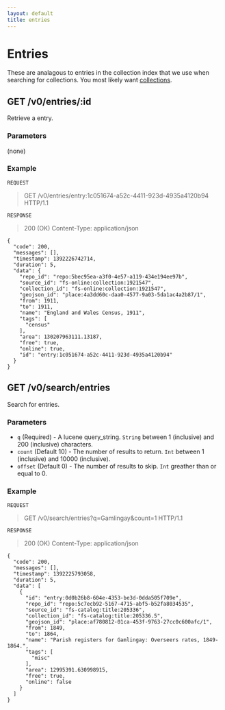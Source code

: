 ```yaml
---
layout: default
title: entries
---
```


# Entries
These are analagous to entries in the collection index that we use when searching for collections. You most likely want [collections](/api/collections).

## GET /v0/entries/:id
Retrieve a entry.

### Parameters
(none)

### Example

`REQUEST`
> GET /v0/entries/entry:1c051674-a52c-4411-923d-4935a4120b94 HTTP/1.1

`RESPONSE`
> 200 (OK)
> Content-Type: application/json

````
{
  "code": 200,
  "messages": [],
  "timestamp": 1392226742714,
  "duration": 5,
  "data": {
    "repo_id": "repo:5bec95ea-a3f0-4e57-a119-434e194ee97b",
    "source_id": "fs-online:collection:1921547",
    "collection_id": "fs-online:collection:1921547",
    "geojson_id": "place:4a3dd60c-daa0-4577-9a03-5da1ac4a2b87/1",
    "from": 1911,
    "to": 1911,
    "name": "England and Wales Census, 1911",
    "tags": [
      "census"
    ],
    "area": 130207963111.13187,
    "free": true,
    "online": true,
    "id": "entry:1c051674-a52c-4411-923d-4935a4120b94"
  }
}
````

## GET /v0/search/entries
Search for entries.

### Parameters

* `q` (Required) - A lucene query_string. `String` between 1 (inclusive) and 200 (inclusive) characters.
* `count` (Default 10) - The number of results to return. `Int` between 1 (inclusive) and 10000 (inclusive).
* `offset` (Default 0) - The number of results to skip. `Int` greather than or equal to 0.

### Example

`REQUEST`
> GET /v0/search/entries?q=Gamlingay&count=1 HTTP/1.1

`RESPONSE`
> 200 (OK)
> Content-Type: application/json

````
{
  "code": 200,
  "messages": [],
  "timestamp": 1392225793058,
  "duration": 5,
  "data": [
    {
      "id": "entry:0d0b26b8-604e-4353-be3d-0dda505f709e",
      "repo_id": "repo:5c7ecb92-5167-4715-abf5-b52fa8034535",
      "source_id": "fs-catalog:title:205336",
      "collection_id": "fs-catalog:title:205336.5",
      "geojson_id": "place:af780812-01ca-453f-9763-27cc0c600afc/1",
      "from": 1849,
      "to": 1864,
      "name": "Parish registers for Gamlingay: Overseers rates, 1849-1864.",
      "tags": [
        "misc"
      ],
      "area": 12995391.630998915,
      "free": true,
      "online": false
    }
  ]
}
````